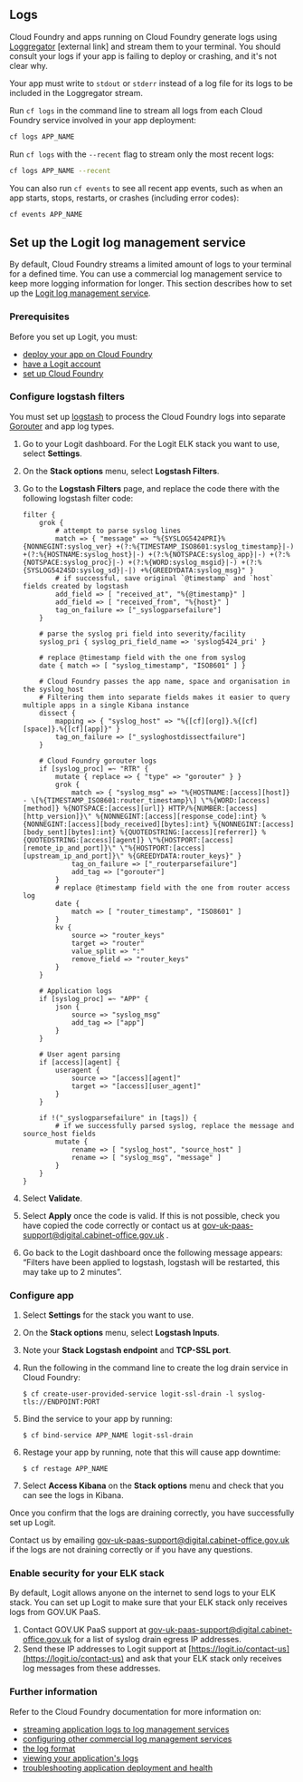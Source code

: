 ## Logs

Cloud Foundry and apps running on Cloud Foundry generate logs using [Loggregator](https://docs.cloudfoundry.org/loggregator/architecture.html) [external link] and stream them to your terminal. You should consult your logs if your app is failing to deploy or crashing, and it's not clear why.

Your app must write to `stdout` or `stderr` instead of a log file for its logs to be included in the Loggregator stream.

Run `cf logs` in the command line to stream all logs from each Cloud Foundry service involved in your app deployment:

```bash
cf logs APP_NAME
```

Run `cf logs` with the `--recent` flag to stream only the most recent logs:

```bash
cf logs APP_NAME --recent
```

You can also run `cf events` to see all recent app events, such as when an app starts, stops, restarts, or crashes (including error codes):

```bash
cf events APP_NAME
```

## Set up the Logit log management service

By default, Cloud Foundry streams a limited amount of logs to your terminal for a defined time. You can use a commercial log management service to keep more logging information for longer. This section describes how to set up the [Logit log management service](https://logit.io/).

### Prerequisites

Before you set up Logit, you must:

- [deploy your app on Cloud Foundry](https://docs.cloud.service.gov.uk/deploying_apps.html#deploying-apps)
- [have a Logit account](https://logit.io/)
- [set up Cloud Foundry](https://docs.cloud.service.gov.uk/get_started.html#set-up-command-line)

### Configure logstash filters

You must set up [logstash](https://www.elastic.co/products/logstash) to process the Cloud Foundry logs into separate [Gorouter](https://docs.cloudfoundry.org/concepts/architecture/router.html) and app log types.

1. Go to your Logit dashboard. For the Logit ELK stack you want to use, select __Settings__.
1. On the __Stack options__ menu, select __Logstash Filters__.
1. Go to the __Logstash Filters__ page, and replace the code there with the following logstash filter code:

    ```
    filter {
        grok {
            # attempt to parse syslog lines
            match => { "message" => "%{SYSLOG5424PRI}%{NONNEGINT:syslog_ver} +(?:%{TIMESTAMP_ISO8601:syslog_timestamp}|-) +(?:%{HOSTNAME:syslog_host}|-) +(?:%{NOTSPACE:syslog_app}|-) +(?:%{NOTSPACE:syslog_proc}|-) +(?:%{WORD:syslog_msgid}|-) +(?:%{SYSLOG5424SD:syslog_sd}|-|) +%{GREEDYDATA:syslog_msg}" }
            # if successful, save original `@timestamp` and `host` fields created by logstash
            add_field => [ "received_at", "%{@timestamp}" ]
            add_field => [ "received_from", "%{host}" ]
            tag_on_failure => ["_syslogparsefailure"]
        }

        # parse the syslog pri field into severity/facility
        syslog_pri { syslog_pri_field_name => 'syslog5424_pri' }

        # replace @timestamp field with the one from syslog
        date { match => [ "syslog_timestamp", "ISO8601" ] }

        # Cloud Foundry passes the app name, space and organisation in the syslog_host
        # Filtering them into separate fields makes it easier to query multiple apps in a single Kibana instance
        dissect {
            mapping => { "syslog_host" => "%{[cf][org]}.%{[cf][space]}.%{[cf][app]}" }
            tag_on_failure => ["_sysloghostdissectfailure"]
        }

        # Cloud Foundry gorouter logs
        if [syslog_proc] =~ "RTR" {
            mutate { replace => { "type" => "gorouter" } }
            grok {
                match => { "syslog_msg" => "%{HOSTNAME:[access][host]} - \[%{TIMESTAMP_ISO8601:router_timestamp}\] \"%{WORD:[access][method]} %{NOTSPACE:[access][url]} HTTP/%{NUMBER:[access][http_version]}\" %{NONNEGINT:[access][response_code]:int} %{NONNEGINT:[access][body_received][bytes]:int} %{NONNEGINT:[access][body_sent][bytes]:int} %{QUOTEDSTRING:[access][referrer]} %{QUOTEDSTRING:[access][agent]} \"%{HOSTPORT:[access][remote_ip_and_port]}\" \"%{HOSTPORT:[access][upstream_ip_and_port]}\" %{GREEDYDATA:router_keys}" }
                tag_on_failure => ["_routerparsefailure"]
                add_tag => ["gorouter"]
            }
            # replace @timestamp field with the one from router access log
            date {
                match => [ "router_timestamp", "ISO8601" ]
            }
            kv {
                source => "router_keys"
                target => "router"
                value_split => ":"
                remove_field => "router_keys"
            }
        }

        # Application logs
        if [syslog_proc] =~ "APP" {
            json {
                source => "syslog_msg"
                add_tag => ["app"]
            }
        }

        # User agent parsing
        if [access][agent] {
            useragent {
                source => "[access][agent]"
                target => "[access][user_agent]"
            }
        }

        if !("_syslogparsefailure" in [tags]) {
            # if we successfully parsed syslog, replace the message and source_host fields
            mutate {
                rename => [ "syslog_host", "source_host" ]
                rename => [ "syslog_msg", "message" ]
            }
        }
    }
    ```

1. Select __Validate__.
1. Select __Apply__ once the code is valid. If this is not possible, check you have copied the code correctly or contact us at [gov-uk-paas-support@digital.cabinet-office.gov.uk](mailto:gov-uk-paas-support@digital.cabinet-office.gov.uk) .
1. Go back to the Logit dashboard once the following message appears: “Filters have been applied to logstash, logstash will be restarted, this may take up to 2 minutes”.

### Configure app

1. Select __Settings__ for the stack you want to use.
1. On the __Stack options__ menu, select __Logstash Inputs__.
1. Note your __Stack Logstash endpoint__ and __TCP-SSL port__.
1. Run the following in the command line to create the log drain service in Cloud Foundry:

    ```
    $ cf create-user-provided-service logit-ssl-drain -l syslog-tls://ENDPOINT:PORT
    ```

1. Bind the service to your app by running:

    ```
    $ cf bind-service APP_NAME logit-ssl-drain
    ```

1. Restage your app by running, note that this will cause app downtime:

    ```
    $ cf restage APP_NAME
    ```

1. Select __Access Kibana__ on the __Stack options__ menu and check that you can see the logs in Kibana.

Once you confirm that the logs are draining correctly, you have successfully set up Logit.

Contact us by emailing [gov-uk-paas-support@digital.cabinet-office.gov.uk](mailto:gov-uk-paas-support@digital.cabinet-office.gov.uk) if the logs are not draining correctly or if you have any questions.

### Enable security for your ELK stack

By default, Logit allows anyone on the internet to send logs to your ELK stack. You can set up Logit to make sure that your ELK stack only receives logs from GOV.UK PaaS.

1. Contact GOV.UK PaaS support at [gov-uk-paas-support@digital.cabinet-office.gov.uk](mailto:gov-uk-paas-support@digital.cabinet-office.gov.uk) for a list of syslog drain egress IP addresses.
1. Send these IP addresses to Logit support at [https://logit.io/contact-us](https://logit.io/contact-us) and ask that your ELK stack only receives log messages from these addresses.

### Further information

Refer to the Cloud Foundry documentation for more information on:

- [streaming application logs to log management services](https://docs.cloudfoundry.org/devguide/services/log-management.html)
- [configuring other commercial log management services](https://docs.cloudfoundry.org/devguide/services/log-management-thirdparty-svc.html)
- [the log format](https://docs.cloudfoundry.org/devguide/deploy-apps/streaming-logs.html)
- [viewing your application's logs](https://docs.cloudfoundry.org/devguide/deploy-apps/streaming-logs.html#view)
- [troubleshooting application deployment and health](https://docs.cloudfoundry.org/devguide/deploy-apps/troubleshoot-app-health.html)
